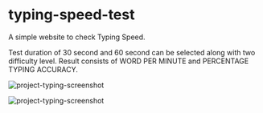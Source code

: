 # typing-speed-test
A simple website to check Typing Speed. 

Test duration of 30 second and 60 second can be selected along with two difficulty level.
Result consists of WORD PER  MINUTE and PERCENTAGE TYPING ACCURACY.


![project-typing-screenshot](https://user-images.githubusercontent.com/108822084/182431978-fb4c1fe7-f479-40bd-b3ad-fe0f6f132336.png)

![project-typing-screenshot](https://user-images.githubusercontent.com/108822084/182432685-65f8e1e8-b6d7-498b-aedd-4a9585a8ffab.png)

